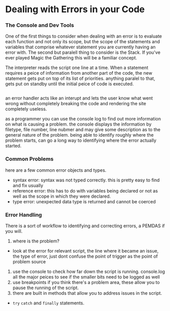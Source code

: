 # Dealing with Errors in your Code

### The Console and Dev Tools
One of the first things to consider when dealing with an error is to evaluate each function and not only its scope, but the scope of the statements and variables that comprise whatever statement you are currently having an error with. The second but paralell thing to consider is the Stack. If you've ever played Magic the Gathering this will be a familiar concept. 

The interpreter reads the script one line at a time. When a statement requires a peice of information from another part of the code, the new statement gets put on top of its list of priorities. anything paralel to that, gets put on standby until the initial peice of code is executed. 

``` for example: a function, that needs a peice of information from another(probably nested function) will pause any other operation even if that operation directly follows the initial function, and execute the function that the instigator needs, in order to complete. 
```

an error handler acts like an interupt and lets the user know what went wrong without completely breaking the code and rendering the site completely useless. 

as a programmer you can use the console log to find out more information on what is causing a problem. the console displays the information by filetype, file number, line nubmer and may give some description as to the general nature of the problem. being able to identify roughly where the problem starts, can go a long way to identifying where the error actually started. 

### Common Problems
here are a few common error objects and types. 
- syntax error: syntax was not typed correctly. this is pretty easy to find and fix usually
- reference error: this has to do with variables being declared or not as well as the scope in which they were declared. 
- type error: unexpected data type is returned and cannot be coerced

### Error Handling
There is a sort of workflow to identifying and correcting errors, a PEMDAS if you will. 
1. where is the problem?
  - look at the error for relevant script, the line where it became an issue, the type of error, just dont confuse the point of trigger as the point of problem source
1. use the console to check how far down the script is running. console.log all the major peices to see if the smaller bits need to be logged as well
1. use breakpoints if you think there's a problem area, these allow you to pause the running of the script. 
1. there are built in methods that allow you to address issues in the script.
  - `try` `catch` and `finally` statements. 
